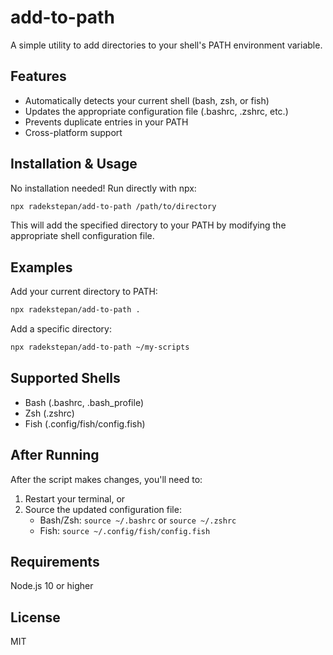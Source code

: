 # add-to-path

A simple utility to add directories to your shell's PATH environment variable.

## Features

- Automatically detects your current shell (bash, zsh, or fish)
- Updates the appropriate configuration file (.bashrc, .zshrc, etc.)
- Prevents duplicate entries in your PATH
- Cross-platform support

## Installation & Usage

No installation needed! Run directly with npx:

```bash
npx radekstepan/add-to-path /path/to/directory
```

This will add the specified directory to your PATH by modifying the appropriate shell configuration file.

## Examples

Add your current directory to PATH:
```bash
npx radekstepan/add-to-path .
```

Add a specific directory:
```bash
npx radekstepan/add-to-path ~/my-scripts
```

## Supported Shells

- Bash (.bashrc, .bash_profile)
- Zsh (.zshrc)
- Fish (.config/fish/config.fish)

## After Running

After the script makes changes, you'll need to:

1. Restart your terminal, or
2. Source the updated configuration file:
   - Bash/Zsh: `source ~/.bashrc` or `source ~/.zshrc`
   - Fish: `source ~/.config/fish/config.fish`

## Requirements

Node.js 10 or higher

## License

MIT
